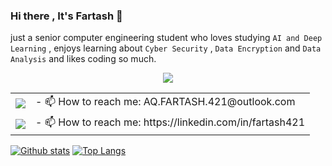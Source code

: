 ### Hi there , It's Fartash 👋
just a senior computer engineering student who loves studying  ```AI and Deep Learning``` , enjoys learning about ```Cyber Security``` , ```Data Encryption``` and ```Data Analysis``` and likes coding so much.

<p align="center">
  <a href="https://github.com/Fartash-421/Computer-architecture-">
    <img src="https://skillicons.dev/icons?i=html,css,javascript,c,cpp,flutter,git,idea,java,py"/>
  </a>
</p>
<table>
  <tr>
    <td> <img src="https://skillicons.dev/icons?i=gmail"/></td>
    <td>- 📫 How to reach me: <a herf="mailto: aq.fartash.421@outlook.com">AQ.FARTASH.421@outlook.com</a></td>
  </tr>
  <tr>
     <td> <img src="https://skillicons.dev/icons?i=linkedin"/></td>
      <td>- 📫 How to reach me: https://linkedin.com/in/fartash421</td>
  </tr>
        
  
</table>

  <a href="#">![Github stats](https://github-readme-stats.vercel.app/api?username=fartash-421&theme=blueberry&count_private=true&hide_border=true&line_height=20)</a>
  <a href="#">![Top Langs](https://github-readme-stats.vercel.app/api/top-langs/?username=fartash-421&layout=compact&theme=blueberry&count_private=true&hide_border=true)</a>
<!--
[![Top Langs](https://github-readme-stats.vercel.app/api/top-langs/?username=negarhonarvar&hide_progress=true&theme=highcontrast)](https://github.com/negarhonarvar?tab=repositories)
                      

**negarhonarvar/negarhonarvar** is a ✨ _special_ ✨ repository because its `README.md` (this file) appears on your GitHub profile.

Here are some ideas to get you started:

- 🔭 I’m currently working on ...
- 🌱 I’m currently learning ...
- 👯 I’m looking to collaborate on ...
- 🤔 I’m looking for help with ...
- 💬 Ask me about ...
- 📫 How to reach me: ...
- 😄 Pronouns: ...
- ⚡ Fun fact: ...
-->
